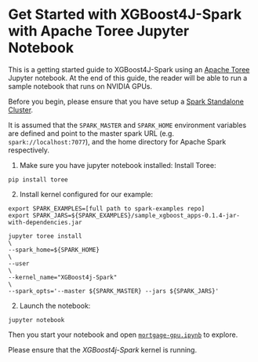 Get Started with XGBoost4J-Spark with Apache Toree Jupyter Notebook
===================================================================
This is a getting started guide to XGBoost4J-Spark using an [Apache Toree](https://toree.apache.org/) Jupyter notebook. At the end of this guide, the reader will be able to run a sample notebook that runs on NVIDIA GPUs.

Before you begin, please ensure that you have setup a [Spark Standalone Cluster](/getting-started-guides/on-premises-cluster/standalone-scala.md).

It is assumed that the `SPARK_MASTER` and `SPARK_HOME` environment variables are defined and point to the master spark URL (e.g. `spark://localhost:7077`), and the home directory for Apache Spark respectively.

1. Make sure you have jupyter notebook installed:
  Install Toree:
  ```
  pip install toree
  ```

2. Install kernel configured for our example:
  ```
  export SPARK_EXAMPLES=[full path to spark-examples repo]
  export SPARK_JARS=${SPARK_EXAMPLES}/sample_xgboost_apps-0.1.4-jar-with-dependencies.jar

  jupyter toree install                                                             \
  --spark_home=${SPARK_HOME}                                                        \
  --user                                                                            \
  --kernel_name="XGBoost4j-Spark"                                                   \
  --spark_opts='--master ${SPARK_MASTER} --jars ${SPARK_JARS}'  
  ```

2. Launch the notebook:
  ```
  jupyter notebook
  ```

Then you start your notebook and open [`mortgage-gpu.ipynb`](/examples/notebooks/scala/mortgage-gpu.ipynb) to explore.

Please ensure that the *XGBoost4j-Spark* kernel is running.
